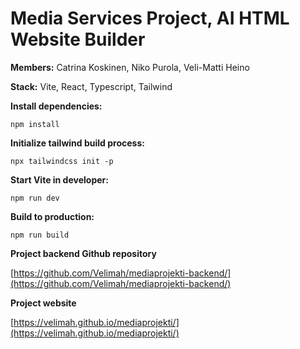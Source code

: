 # Media Services Project, AI HTML Website Builder

**Members:** Catrina Koskinen, Niko Purola, Veli-Matti Heino

**Stack:** Vite, React, Typescript, Tailwind

**Install dependencies:**

`npm install`

**Initialize tailwind build process:**

`npx tailwindcss init -p`

**Start Vite in developer:**

`npm run dev`

**Build to production:**

`npm run build`

**Project backend Github repository**

[https://github.com/Velimah/mediaprojekti-backend/](https://github.com/Velimah/mediaprojekti-backend/)

**Project website**

[https://velimah.github.io/mediaprojekti/](https://velimah.github.io/mediaprojekti/)
